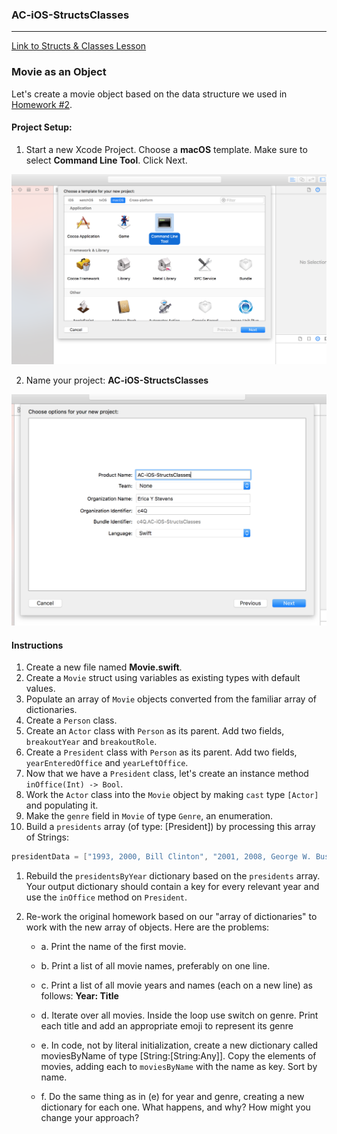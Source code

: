 ### AC-iOS-StructsClasses

---

[Link to Structs & Classes Lesson](https://github.com/C4Q/AC3.2/blob/master/lessons/unit1/structs-and-classes/README.md)

### Movie as an Object

Let's create a movie object based on the data structure we used in [Homework #2](https://github.com/C4Q/AC3.2/blob/master/homework/week-2-homework.playground/Contents.swift). 

#### Project Setup:

1. Start a new Xcode Project.
 Choose a **macOS** template.
 Make sure to select **Command Line Tool**. Click Next.
 
 ![alt text](https://github.com/C4Q/AC-iOS-StructsClasses/blob/solution/images/Screen%20Shot%202017-07-10%20at%205.24.02%20PM.png)

2. Name your project: **AC-iOS-StructsClasses**

![alt text](https://github.com/C4Q/AC-iOS-StructsClasses/blob/solution/images/Screen%20Shot%202017-07-10%20at%205.24.39%20PM.png)

#### Instructions

1. Create a new file named **Movie.swift**.
1. Create a `Movie` struct using variables as existing types with default values.
1. Populate an array of `Movie` objects converted from the familiar array of dictionaries.
1. Create a `Person` class.
1. Create an `Actor` class with `Person` as its parent. Add two fields, `breakoutYear` and  `breakoutRole`. 
1. Create a `President` class with `Person` as its parent. Add two fields, `yearEnteredOffice` and `yearLeftOffice`.
1. Now that we have a `President` class, let's create an instance method ```inOffice(Int) -> Bool```.
1. Work the `Actor` class into the `Movie` object by making ```cast``` type `[Actor]` and populating it.
1. Make the ```genre``` field in `Movie` of type ```Genre```, an enumeration.
1. Build a ```presidents``` array (of type: [President]) by processing this array of Strings:
```swift
presidentData = ["1993, 2000, Bill Clinton", "2001, 2008, George W. Bush", "2009, 2016, Barack Obama"]
```
1. Rebuild the ```presidentsByYear``` dictionary based on the ```presidents``` array. Your output dictionary should contain a key for every relevant year and use the ```inOffice``` method on ```President```.
1. Re-work the original homework based on our "array of dictionaries" to work with the new array of objects. Here are the problems:

	* a. Print the name of the first movie.

	* b. Print a list of all movie names, preferably on one line.

	* c. Print a list of all movie years and names (each on a new line) as follows: **Year: Title**

	* d. Iterate over all movies. Inside the loop use switch on genre. Print each title and add an appropriate emoji to represent its genre

	* e. In code, not by literal initialization, create a new dictionary called moviesByName of type [String:[String:Any]]. Copy the elements of movies, adding each to `moviesByName` with the name as key. Sort by name.

	* f. Do the same thing as in (e) for year and genre, creating a new dictionary for each one. What happens, and why? How might you change your approach?

